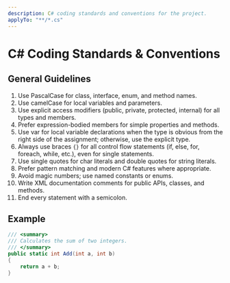 ```yaml
---
description: C# coding standards and conventions for the project.
applyTo: "**/*.cs"
---
```


# C# Coding Standards & Conventions

## General Guidelines

1. Use PascalCase for class, interface, enum, and method names.
2. Use camelCase for local variables and parameters.
3. Use explicit access modifiers (public, private, protected, internal) for all types and members.
4. Prefer expression-bodied members for simple properties and methods.
5. Use var for local variable declarations when the type is obvious from the right side of the assignment; otherwise, use the explicit type.
6. Always use braces `{}` for all control flow statements (if, else, for, foreach, while, etc.), even for single statements.
7. Use single quotes for char literals and double quotes for string literals.
8. Prefer pattern matching and modern C# features where appropriate.
9. Avoid magic numbers; use named constants or enums.
10. Write XML documentation comments for public APIs, classes, and methods.
11. End every statement with a semicolon.

## Example

```csharp
/// <summary>
/// Calculates the sum of two integers.
/// </summary>
public static int Add(int a, int b)
{
    return a + b;
}
```
